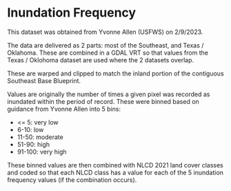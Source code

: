 # Inundation Frequency

This dataset was obtained from Yvonne Allen (USFWS) on 2/9/2023.

The data are delivered as 2 parts: most of the Southeast, and Texas / Oklahoma.
These are combined in a GDAL VRT so that values from the Texas / Oklohoma dataset
are used where the 2 datasets overlap.

These are warped and clipped to match the inland portion of the contiguous
Southeast Base Blueprint.

Values are originally the number of times a given pixel was recorded as inundated
within the period of record. These were binned based on guidance from Yvonne
Allen into 5 bins:

- <= 5: very low
- 6-10: low
- 11-50: moderate
- 51-90: high
- 91-100: very high

These binned values are then combined with NLCD 2021 land cover classes and
coded so that each NLCD class has a value for each of the 5 inundation frequency
values (if the combination occurs).
